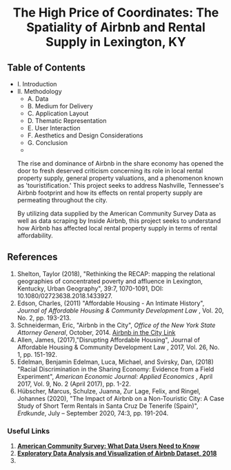 # <center> The High Price of Coordinates: The Spatiality of Airbnb and Rental Supply in Lexington, KY </center>

## Table of Contents

- I. Introduction
- II. Methodology
  - A. Data
  - B. Medium for Delivery
  - C. Application Layout
  - D. Thematic Representation
  - E. User Interaction
  - F. Aesthetics and Design Considerations
  - G. Conclusion
  - </ul>
    <p>The rise and dominance of Airbnb in the share economy has opened the door to fresh deserved criticism concerning its role in local rental property supply, general property valuations, and a phenomenon known as 'touristification.' This project seeks to address Nashville, Tennessee's Airbnb footprint and how its effects on rental property supply are permeating throughout the city.  </p>
    <p>By utilizing data supplied by the American Community Survey Data as well as data scraping by Inside Airbnb, this project seeks to understand how Airbnb has affected local rental property supply in terms of rental affordability.</p>

## References

<ol> 
<li>Shelton, Taylor (2018), "Rethinking the RECAP: mapping the relational geographies of concentrated poverty and affluence in Lexington, Kentucky, Urban Geography", 39:7, 1070-1091, DOI: 10.1080/02723638.2018.1433927.
</li>
<li>Edson, Charles, (2011) "Affordable Housing - An Intimate History", <i>Journal of Affordable Housing & Community Development Law </i>, Vol. 20, No. 2, pp. 193-213.
<li>Schneiderman, Eric, "Airbnb in the City", <i>Office of the New York State Attorney General</i>, October, 2014. <a href="https://ag.ny.gov/pdfs/AIRBNB%20REPORT.pdf">Airbnb in the City Link</a>
<li>Allen, James, (2017),"Disrupting Affordable Housing", Journal of Affordable Housing & Community Development Law , 2017, Vol. 26, No. 1, pp. 151-192.
<li>Edelman, Benjamin Edelman, Luca, Michael, and Svirsky, Dan, (2018) "Racial Discrimination in the Sharing Economy: Evidence from a Field Experiment", <i>American Economic Journal: Applied Economics </i>, April 2017, Vol. 9, No. 2 (April 2017), pp. 1-22.
<li>Hübscher, Marcus, Schulze, Juanna, Zur Lage, Felix, and Ringel, Johannes (2020), "The Impact of Airbnb on a Non-Touristic City: A Case Study of Short Term Rentals in Santa Cruz De Tenerife (Spain)", <i>Erdkunde</i>, July – September 2020,  74:3, pp. 191-204. 
</ol>

### Useful Links

<ol>
<li><b><a href="https://www.census.gov/programs-surveys/acs/library/handbooks/geography.html">American Community Survey: What Data Users Need to Know</a>
<b>
<li><a href="http://www.columbia.edu/~sg3637/airbnb_final_analysis.html">Exploratory Data Analysis and Visualization of Airbnb Dataset, 2018</a>
<li>
